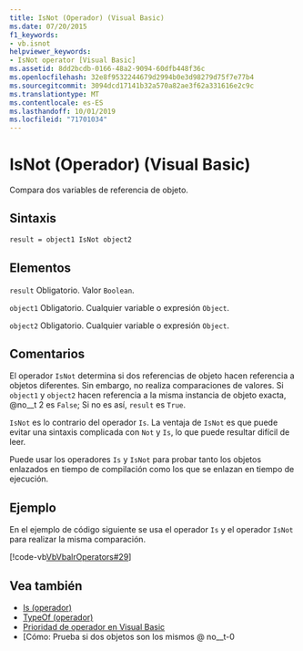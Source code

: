 ```yaml
---
title: IsNot (Operador) (Visual Basic)
ms.date: 07/20/2015
f1_keywords:
- vb.isnot
helpviewer_keywords:
- IsNot operator [Visual Basic]
ms.assetid: 8dd2bcdb-0166-48a2-9094-60dfb448f36c
ms.openlocfilehash: 32e8f9532244679d2994b0e3d98279d75f7e77b4
ms.sourcegitcommit: 3094dcd17141b32a570a82ae3f62a331616e2c9c
ms.translationtype: MT
ms.contentlocale: es-ES
ms.lasthandoff: 10/01/2019
ms.locfileid: "71701034"
---
```

# <a name="isnot-operator-visual-basic"></a>IsNot (Operador) (Visual Basic)

Compara dos variables de referencia de objeto.

## <a name="syntax"></a>Sintaxis

```vb
result = object1 IsNot object2
```

## <a name="parts"></a>Elementos
 `result` Obligatorio. Valor `Boolean`.

 `object1` Obligatorio. Cualquier variable o expresión `Object`.

 `object2` Obligatorio. Cualquier variable o expresión `Object`.

## <a name="remarks"></a>Comentarios
 El operador `IsNot` determina si dos referencias de objeto hacen referencia a objetos diferentes. Sin embargo, no realiza comparaciones de valores. Si `object1` y `object2` hacen referencia a la misma instancia de objeto exacta, @no__t 2 es `False`; Si no es así, `result` es `True`.

 `IsNot` es lo contrario del operador `Is`. La ventaja de `IsNot` es que puede evitar una sintaxis complicada con `Not` y `Is`, lo que puede resultar difícil de leer.

 Puede usar los operadores `Is` y `IsNot` para probar tanto los objetos enlazados en tiempo de compilación como los que se enlazan en tiempo de ejecución.

## <a name="example"></a>Ejemplo
 En el ejemplo de código siguiente se usa el operador `Is` y el operador `IsNot` para realizar la misma comparación.

 [!code-vb[VbVbalrOperators#29](~/samples/snippets/visualbasic/VS_Snippets_VBCSharp/VbVbalrOperators/VB/Class1.vb#29)]

## <a name="see-also"></a>Vea también

- [Is (operador)](is-operator.md)
- [TypeOf (operador)](typeof-operator.md)
- [Prioridad de operador en Visual Basic](operator-precedence.md)
- [Cómo: Prueba si dos objetos son los mismos @ no__t-0
